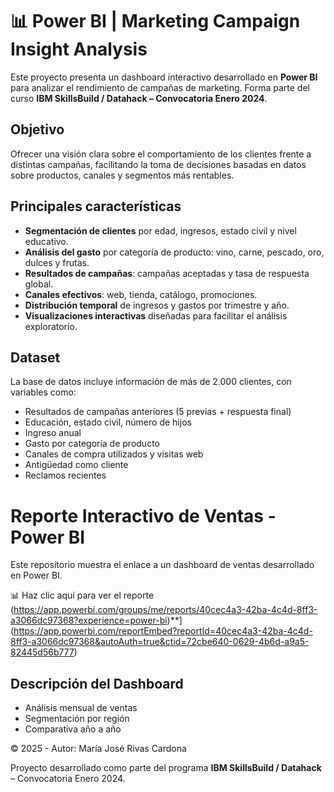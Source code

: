 # 📊 Power BI | Marketing Campaign Insight Analysis

Este proyecto presenta un dashboard interactivo desarrollado en **Power BI** para analizar el rendimiento de campañas de marketing. Forma parte del curso **IBM SkillsBuild / Datahack – Convocatoria Enero 2024**.

## Objetivo

Ofrecer una visión clara sobre el comportamiento de los clientes frente a distintas campañas, facilitando la toma de decisiones basadas en datos sobre productos, canales y segmentos más rentables.

## Principales características

- **Segmentación de clientes** por edad, ingresos, estado civil y nivel educativo.  
- **Análisis del gasto** por categoría de producto: vino, carne, pescado, oro, dulces y frutas.  
- **Resultados de campañas**: campañas aceptadas y tasa de respuesta global.  
- **Canales efectivos**: web, tienda, catálogo, promociones.  
- **Distribución temporal** de ingresos y gastos por trimestre y año.  
- **Visualizaciones interactivas** diseñadas para facilitar el análisis exploratorio.

## Dataset

La base de datos incluye información de más de 2.000 clientes, con variables como:

- Resultados de campañas anteriores (5 previas + respuesta final)  
- Educación, estado civil, número de hijos  
- Ingreso anual  
- Gasto por categoría de producto  
- Canales de compra utilizados y visitas web  
- Antigüedad como cliente  
- Reclamos recientes  

# Reporte Interactivo de Ventas - Power BI

Este repositorio muestra el enlace a un dashboard de ventas desarrollado en Power BI.

📊 Haz clic aquí para ver el reporte (https://app.powerbi.com/groups/me/reports/40cec4a3-42ba-4c4d-8ff3-a3066dc97368?experience=power-bi)**](https://app.powerbi.com/reportEmbed?reportId=40cec4a3-42ba-4c4d-8ff3-a3066dc97368&autoAuth=true&ctid=72cbe640-0629-4b6d-a9a5-82445d56b777)

## Descripción del Dashboard
- Análisis mensual de ventas
- Segmentación por región
- Comparativa año a año

© 2025 - Autor: María José Rivas Cardona

Proyecto desarrollado como parte del programa **IBM SkillsBuild / Datahack** – Convocatoria Enero 2024.

